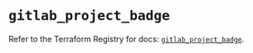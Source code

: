 # `gitlab_project_badge`

Refer to the Terraform Registry for docs: [`gitlab_project_badge`](https://registry.terraform.io/providers/gitlabhq/gitlab/17.7.1/docs/resources/project_badge).
